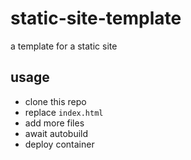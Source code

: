 # static-site-template
a template for a static site

## usage
- clone this repo
- replace `index.html`
- add more files
- await autobuild
- deploy container
